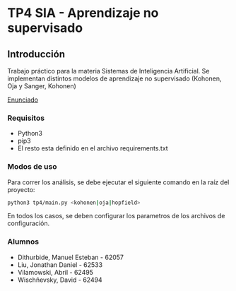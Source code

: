 
# TP4 SIA - Aprendizaje no supervisado

## Introducción

Trabajo práctico para la materia Sistemas de Inteligencia Artificial.
Se implementan distintos modelos de aprendizaje no supervisado (Kohonen, Oja y Sanger, Kohonen)

[Enunciado](docs/SIA_TP4.pdf)

### Requisitos

- Python3
- pip3
- El resto esta definido en el archivo requirements.txt

### Modos de uso
Para correr los análisis, se debe ejecutar el siguiente comando en la raíz del proyecto:
```bash 
python3 tp4/main.py <kohonen|oja|hopfield>
```
En todos los casos, se deben configurar los parametros de los archivos de configuración.

### Alumnos
- Dithurbide, Manuel Esteban - 62057
- Liu, Jonathan Daniel - 62533
- Vilamowski, Abril - 62495
- Wischñevsky, David - 62494